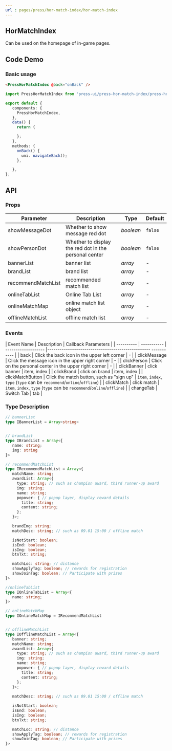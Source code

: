 ```yaml
---
url : pages/press/hor-match-index/hor-match-index
---
```


## HorMatchIndex 

Can be used on the homepage of in-game pages.

## Code Demo

### Basic usage

```html
<PressHorMatchIndex @back="onBack" />
```

```ts
import PressHorMatchIndex from 'press-ui/press-hor-match-index/press-hor-match-index.vue';

export default {
   components: {
     PressHorMatchIndex,
   },
   data() {
     return {

     };
   },
   methods: {
     onBack() {
       uni. navigateBack();
     },

   },
};
```

## API

### Props


| Parameter          | Description                                           | Type      | Default |
| ------------------ | ----------------------------------------------------- | --------- | ------- |
| showMessageDot     | Whether to show message red dot                       | _boolean_ | `false` |
| showPersonDot      | Whether to display the red dot in the personal center | _boolean_ | `false` |
| bannerList         | banner list                                           | _array_   | -       |
| brandList          | brand list                                            | _array_   | -       |
| recommendMatchList | recommended match list                                | _array_   | -       |
| onlineTabList      | Online Tab List                                       | _array_   | -       |
| onlineMatchMap     | online match list object                              | _array_   | -       |
| offlineMatchList   | offline match list                                    | _array_   | -       |



### Events

| Event Name | Description | Callback Parameters |
| ---------- | ----------- | ------------------- |-------------------------------------------------- ----------- |
| back | Click the back icon in the upper left corner | - |
| clickMessage | Click the message icon in the upper right corner | - |
| clickPerson | Click on the personal center in the upper right corner | - |
| clickBanner | click banner | item, index |
| clickBrand | click on brand | item, index |
| clickMatchButton | Click the match button, such as "sign up" | `item`, `index`, `type` (`type` can be `recommend`/`online`/`offline`) |
| clickMatch | click match | `item`, `index`, `type` (`type` can be `recommend`/`online`/`offline`) |
| changeTab | Switch Tab | tab |


### Type Description

```ts
// bannerList
type IBannerList = Array<string>


// brandList
type IBrandList = Array<{
   name: string;
   img: string
}>

// recommendMatchList
type IRecommendMatchList = Array<{
   matchName: string;
   awardList: Array<{
     type: string; // such as champion award, third runner-up award
     img: string;
     name: string;
     popover: { // popup layer, display reward details
       title: string;
       content: string;
     };
   }>;

   brandImg: string;
   matchDesc: string; // such as 09.01 15:00 / offline match

   isNotStart: boolean;
   isEnd: boolean;
   isIng: boolean;
   btnTxt: string;

   matchLoc: string; // distance
   showApplyTag: boolean; // rewards for registration
   showJoinTag: boolean; // Participate with prizes
}>

//onlineTabList
type IOnlineTabList = Array<{
   name: string;
}>

// onlineMatchMap
type IOnlineMatchMap = IRecommendMatchList


// offlineMatchList
type IOfflineMatchList = Array<{
   banner: string;
   matchName: string;
   awardList: Array<{
     type: string; // such as champion award, third runner-up award
     img: string;
     name: string;
     popover: { // popup layer, display reward details
       title: string;
       content: string;
     };
   }>;
  
   matchDesc: string; // such as 09.01 15:00 / offline match

   isNotStart: boolean;
   isEnd: boolean;
   isIng: boolean;
   btnTxt: string;

   matchLoc: string; // distance
   showApplyTag: boolean; // rewards for registration
   showJoinTag: boolean; // Participate with prizes
}>
```